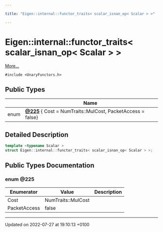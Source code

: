 ```yaml
---

title: "Eigen::internal::functor_traits< scalar_isnan_op< Scalar > >"

---
```


# Eigen::internal::functor_traits< scalar_isnan_op< Scalar > >



 [More...](#detailed-description)


`#include <UnaryFunctors.h>`

## Public Types

|                | Name           |
| -------------- | -------------- |
| enum| **[@225](http://example.org/classes/structeigen_1_1internal_1_1functor__traits_3_01scalar__isnan__op_3_01scalar_01_4_01_4/#enum-@225)** { Cost = NumTraits<Scalar>::MulCost, PacketAccess = false} |

## Detailed Description

```cpp
template <typename Scalar >
struct Eigen::internal::functor_traits< scalar_isnan_op< Scalar > >;
```

## Public Types Documentation

### enum @225

| Enumerator | Value | Description |
| ---------- | ----- | ----------- |
| Cost | NumTraits<Scalar>::MulCost|   |
| PacketAccess | false|   |




-------------------------------

Updated on 2022-07-27 at 19:10:13 +0100